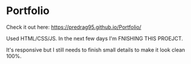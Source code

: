 # Portfolio

Check it out here: https://predrag95.github.io/Portfolio/ 

Used HTML/CSS/JS. In the next few days I'm FNISHING THIS PROEJCT.

It's responsive but I still needs to finish small details to make it look clean 100%.
 
